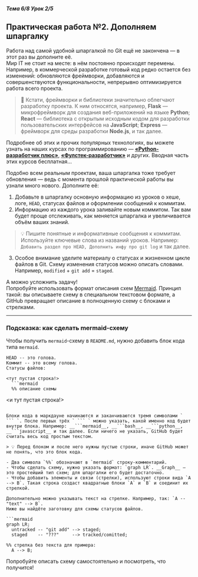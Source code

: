 __*Тема 6/8 Урок 2/5*__  

## Практическая работа №2. Дополняем шпаргалку  
Работа над самой удобной шпаргалкой по Git ещё не закончена — в этот раз вы дополните её.   
Мир IT не стоит на месте: в нём постоянно происходят перемены. Например, в коммерческой разработке готовый код редко остается без изменений: обновляются фреймворки, добавляются и совершенствуются функциональности, непрерывно оптимизируется работа всего проекта.  

> 🔑 Кстати, фреймворки и библиотеки значительно облегчают разработку проекта. К ним относятся, например, __Flask__ — микрофреймворк для создания веб-приложений на языке __Python__; __React__ — библиотека с открытым исходным кодом для разработки пользовательских интерфейсов на __JavaScript__; __Express__ — фреймворк для среды разработки __Node.js__, и так далее.  

Подробнее об этих и прочих популярных технологиях, вы можете узнать на наших курсах по программированию — [__«Python-разработчик плюс»__](https://practicum.yandex.kz/python-developer-plus/?from=catalog), [__«Фулстек-разработчик»__](https://practicum.yandex.kz/fullstack-developer/?from=catalog) и других. Вводная часть этих курсов бесплатная...  
  
Подобно всем реальным проектам, ваша шпаргалка тоже требует обновления — ведь с момента прошлой практической работы вы узнали много нового. Дополните её:
1. Добавьте в шпаргалку основную информацию из уроков о хеше, логе, `HEAD`, статусах файлов и оформлении сообщений к коммитам.  
2. Информацию из каждого урока заливайте новым коммитом. Так вам будет проще отслеживать, как меняется шпаргалка и увеличивается объём ваших знаний.   

> 💡 Пишите понятные и информативные сообщения к коммитам. Используйте ключевые слова из названий уроков. Например: `Добавить раздел про HEAD, Дополнить инфу про git log` и так далее.  

3. Особое внимание уделите материалу о статусах и жизненном цикле файлов в Git. Схему изменения статусов можно описать словами. Например, `modified` + `git add` = `staged`.  

А можно усложнить задачу!   
Попробуйте использовать формат описания схем [Mermaid](https://github.blog/2022-02-14-include-diagrams-markdown-files-mermaid/). Принцип такой: вы описываете схему в специальном текстовом формате, а GitHub превращает описание в полноценную схему с блоками и стрелками.

---
### Подсказка: как сделать mermaid-схему  

Чтобы получить `mermaid`-схему в `README.md`, нужно добавить блок кода типа `mermaid`.  

```
HEAD -- это голова.  
Коммит -- это всему голова.  
Статусы файлов:  

<тут пустая строка!>  
  ```mermaid 
  %% описание схемы  
  ```  

<и тут пустая строка!>  
```

Блоки кода в маркдауне начинаются и заканчиваются тремя символами ` ``` `. После первых трёх ` ``` ` можно указать, какой именно код будет внутри блока. Например: __```mermaid__, __```bash__, __```python__, __```javascript__ и так далее. Если ничего не указать, GitHub будет считать весь код простым текстом.  

> 💡 Перед блоком и после него нужны пустые строки, иначе GitHub может не понять, что это блок кода.  

- Два символа `%%` обозначают в `mermaid` строку-комментарий.  
- Чтобы сделать схему, нужно указать формат: `graph LR`. __Graph__ — это простейший тип схем; для шпаргалки его будет достаточно.  
- Чтобы добавить элементы и связи (стрелки), используют строки вида `A --> B`. Такая строка создаст квадратные блоки `А` и `B` и соединит их стрелкой.  

Дополнительно можно указывать текст на стрелке. Например, так: `A -- "text" --> B`.  
Ниже вы найдёте заготовку для схемы статусов файлов.

```mermaid
graph LR;
  untracked -- "git add" --> staged;
  staged    -- "???"     --> tracked/comitted;

%% стрелка без текста для примера: 
  A --> B;
``` 
Попробуйте описать схему самостоятельно и посмотреть, что получится!


